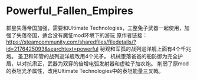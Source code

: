# Powerful_Fallen_Empires
群星失落帝国加强，需要和Ultimate Technologies，工整兔子武器一起使用，加强了失落帝国，适合没有魔怔mod环境下的游玩
原作者链接：https://steamcommunity.com/sharedfiles/filedetails/?id=2176425093&searchtext=powerful
秘观和军孤的战列巡洋舰上面有4个千兆炮。
圣卫和知管的战列巡洋舰改用4个光矛。
机械堕落爸爸的船防御为完全护盾，以对抗肃正，武器为双穿的倍增电弧发射器和虚粒子加农炮。
削弱了原mod的泰坦光矛属性，改用Ultimate Technologies中的泰坦能量三叉戟。
